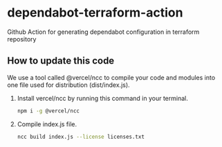 # dependabot-terraform-action
Github Action for generating dependabot configuration in terraform repository


## How to update this code
We use a tool called @vercel/ncc to compile your code and modules into one file used for distribution (dist/index.js).

1. Install vercel/ncc by running this command in your terminal. 
    ```sh
    npm i -g @vercel/ncc
    ```
2. Compile index.js file. 
    ```sh
    ncc build index.js --license licenses.txt
    ```
